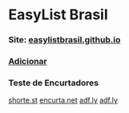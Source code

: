 # EasyList Brasil

### **Site: [easylistbrasil.github.io](https://easylistbrasil.github.io)**

### **[Adicionar](https://subscribe.adblockplus.org/?location=https://raw.githubusercontent.com/easylistbrasil/easylistbrasil/filtro/easylistbrasil.txt&title=EasyList%20Brasil)**

### Teste de Encurtadores

[shorte.st](http://ceesty.com/w2VqB4)
[encurta.net](https://enrt.eu/yecJP)
[adf.ly](http://aclabink.com/4MbQ)
[adf.ly](http://uclaut.net/6Mg)
